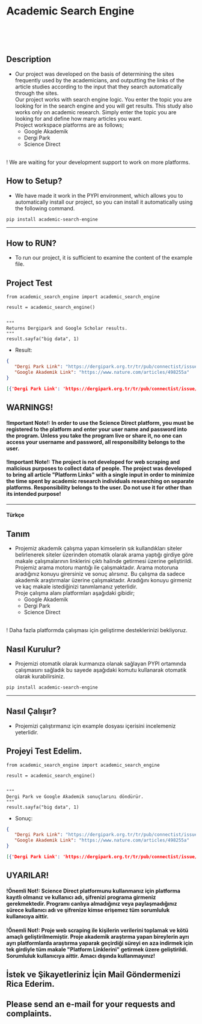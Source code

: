 # Academic Search Engine
<br>


<br>


<br>

## Description
* Our project was developed on the basis of determining the sites frequently used by the academicians, and outputting the links of the article studies according to the input that they search automatically through the sites. <br>
Our project works with search engine logic. You enter the topic you are looking for in the search engine and you will get results. This study also works only on academic research. Simply enter the topic you are looking for and define how many articles you want. <br>
Project workspace platforms are as follows; <br>
  * Google Akademik
  * Dergi Park 
  * Science Direct
 <br>
! We are waiting for your development support to work on more platforms. <br>

## How to Setup?
* We have made it work in the PYPI environment, which allows you to automatically install our project, so you can install it automatically using the following command.
```shell
pip install academic-search-engine
```
---
## How to RUN?
* To run our project, it is sufficient to examine the content of the example file.

## Project Test
```
from academic_search_engine import academic_search_engine

result = academic_search_engine()


"""
Returns Dergipark and Google Scholar results.
"""
result.sayfa("big data", 1)
```

* Result:
```json
{
   "Dergi Park Link": "https://dergipark.org.tr/tr/pub/connectist/issue/56249/775841",
   "Google Akademik Link": "https://www.nature.com/articles/498255a"
}
```

```json
[{'Dergi Park Link': 'https://dergipark.org.tr/tr/pub/connectist/issue/56249/775841', 'Google Akademik Link': 'https://www.nature.com/articles/498255a'}, {'Dergi Park Link': 'https://dergipark.org.tr/tr/pub/iktisad/issue/72676/1144242', 'Google Akademik Link': 'http://dbjournal.ro/archive/10/10.pdf'}, {'Dergi Park Link': 'https://dergipark.org.tr/tr/pub/ajit-e/issue/54422/740748', 'Google Akademik Link': 'https://iacis.org/iis/2015/2_iis_2015_81-90.pdf'}, {'Dergi Park Link': 'https://dergipark.org.tr/tr/pub/jes/issue/64868/878318', 'Google Akademik Link': 'https://citeseerx.ist.psu.edu/document?repid=rep1&amp;type=pdf&amp;doi=2d562bb0dbb0c5b757be86995f5497e760c769b8'}, {'Dergi Park Link': 'https://dergipark.org.tr/tr/pub/iuchkd/issue/57846/813328', 'Google Akademik Link': 'https://rss.onlinelibrary.wiley.com/doi/pdf/10.1111/j.1740-9713.2014.00778.x'}, {'Dergi Park Link': 'https://dergipark.org.tr/tr/pub/ibad/issue/58423/827546', 'Google Akademik Link': 'https://ieeexplore.ieee.org/iel5/4236/6188571/06188576.pdf'}, {'Dergi Park Link': 'https://dergipark.org.tr/tr/pub/ejosat/issue/59648/822219', 'Google Akademik Link': 'https://books.google.com/books?hl=tr&amp;lr=&amp;id=p7d1BwAAQBAJ&amp;oi=fnd&amp;pg=PR8&amp;dq=big+data&amp;ots=72g6pMcWLr&amp;sig=M819r5jeynPW-zFaj-Mv-JbdGRg'}, {'Dergi Park Link': 'https://dergipark.org.tr/tr/pub/talid/issue/70969/1115782', 'Google Akademik Link': 'http://www.scielo.org.co/scielo.php?script=sci_arttext&amp;pid=S0121-11292015000100006'}, {'Dergi Park Link': 'https://dergipark.org.tr/tr/pub/trta/issue/60117/819385', 'Google Akademik Link': 'https://www.ias.ac.in/public/Volumes/reso/021/08/0695-0716.pdf'}, {'Dergi Park Link': 'https://dergipark.org.tr/tr/pub/dusuncevetoplum/issue/63163/915151', 'Google Akademik Link': 'https://ieeexplore.ieee.org/iel7/38/6562702/06562707.pdf'}]
```

## WARNINGS!

#### !Important Note!: In order to use the Science Direct platform, you must be registered to the platform and enter your user name and password into the program. Unless you take the program live or share it, no one can access your username and password, all responsibility belongs to the user.

#### !Important Note!: The project is not developed for web scraping and malicious purposes to collect data of people. The project was developed to bring all article "Platform Links" with a single input in order to minimize the time spent by academic research individuals researching on separate platforms. Responsibility belongs to the user. Do not use it for other than its intended purpose!

**************************************************************
#### Türkçe 

## Tanım
* Projemiz akademik çalışma yapan kimselerin sık kullandıkları siteler belirlenerek siteler üzerinden otomatik olarak arama yaptığı girdiye göre makale çalışmalarının linklerini çıktı halinde getirmesi üzerine geliştirildi. <br>
Projemiz arama motoru mantığı ile çalışmaktadır. Arama motoruna aradığınız konuyu girersiniz ve sonuç alırsınız. Bu çalışma da sadece akademik araştırmalar üzerine çalışmaktadır. Aradığını konuyu girmeniz ve kaç makale istediğinizi tanımlamanız yeterlidir. <br>
Proje çalışma alanı platformları aşağıdaki gibidir; <br>
  * Google Akademik
  * Dergi Park 
  * Science Direct
 <br>
! Daha fazla platformda çalışması için geliştirme desteklerinizi bekliyoruz. <br>

## Nasıl Kurulur?
* Projemizi otomatik olarak kurmanıza olanak sağlayan PYPI ortamında çalışmasını sağladık bu sayede aşağıdaki komutu kullanarak otomatik olarak kurabilirsiniz.
```shell
pip install academic-search-engine
```
---
## Nasıl Çalışır?
* Projemizi çalıştırmanız için example dosyası içerisini incelemeniz yeterlidir.

## Projeyi Test Edelim.
```
from academic_search_engine import academic_search_engine

result = academic_search_engine()


"""
Dergi Park ve Google Akademik sonuçlarını döndürür.
"""
result.sayfa("big data", 1)
```

* Sonuç:
```json
{
   "Dergi Park Link": "https://dergipark.org.tr/tr/pub/connectist/issue/56249/775841",
   "Google Akademik Link": "https://www.nature.com/articles/498255a"
}
```

```json
[{'Dergi Park Link': 'https://dergipark.org.tr/tr/pub/connectist/issue/56249/775841', 'Google Akademik Link': 'https://www.nature.com/articles/498255a'}, {'Dergi Park Link': 'https://dergipark.org.tr/tr/pub/iktisad/issue/72676/1144242', 'Google Akademik Link': 'http://dbjournal.ro/archive/10/10.pdf'}, {'Dergi Park Link': 'https://dergipark.org.tr/tr/pub/ajit-e/issue/54422/740748', 'Google Akademik Link': 'https://iacis.org/iis/2015/2_iis_2015_81-90.pdf'}, {'Dergi Park Link': 'https://dergipark.org.tr/tr/pub/jes/issue/64868/878318', 'Google Akademik Link': 'https://citeseerx.ist.psu.edu/document?repid=rep1&amp;type=pdf&amp;doi=2d562bb0dbb0c5b757be86995f5497e760c769b8'}, {'Dergi Park Link': 'https://dergipark.org.tr/tr/pub/iuchkd/issue/57846/813328', 'Google Akademik Link': 'https://rss.onlinelibrary.wiley.com/doi/pdf/10.1111/j.1740-9713.2014.00778.x'}, {'Dergi Park Link': 'https://dergipark.org.tr/tr/pub/ibad/issue/58423/827546', 'Google Akademik Link': 'https://ieeexplore.ieee.org/iel5/4236/6188571/06188576.pdf'}, {'Dergi Park Link': 'https://dergipark.org.tr/tr/pub/ejosat/issue/59648/822219', 'Google Akademik Link': 'https://books.google.com/books?hl=tr&amp;lr=&amp;id=p7d1BwAAQBAJ&amp;oi=fnd&amp;pg=PR8&amp;dq=big+data&amp;ots=72g6pMcWLr&amp;sig=M819r5jeynPW-zFaj-Mv-JbdGRg'}, {'Dergi Park Link': 'https://dergipark.org.tr/tr/pub/talid/issue/70969/1115782', 'Google Akademik Link': 'http://www.scielo.org.co/scielo.php?script=sci_arttext&amp;pid=S0121-11292015000100006'}, {'Dergi Park Link': 'https://dergipark.org.tr/tr/pub/trta/issue/60117/819385', 'Google Akademik Link': 'https://www.ias.ac.in/public/Volumes/reso/021/08/0695-0716.pdf'}, {'Dergi Park Link': 'https://dergipark.org.tr/tr/pub/dusuncevetoplum/issue/63163/915151', 'Google Akademik Link': 'https://ieeexplore.ieee.org/iel7/38/6562702/06562707.pdf'}]
```

## UYARILAR!

#### !Önemli Not!: Science Direct platformunu kullanmanız için platforma kayıtlı olmanız ve kullanıcı adı, şifrenizi programa girmeniz gerekmektedir. Programı canlıya almadığınız veya paylaşmadığınız sürece kullanıcı adı ve şifrenize kimse erişemez tüm sorumluluk kullanıcıya aittir.

#### !Önemli Not!: Proje web scraping ile kişilerin verilerini toplamak ve kötü amaçlı geliştirilmemiştir. Proje akademik araştırma yapan bireylerin ayrı ayrı platformlarda araştırma yaparak geçirdiği süreyi en aza indirmek için tek girdiyle tüm makale "Platform Linklerini" getirmek üzere geliştirildi. Sorumluluk kullanıcıya aittir. Amacı dışında kullanmayınız!

## İstek ve Şikayetleriniz İçin Mail Göndermenizi Rica Ederim.

## Please send an e-mail for your requests and complaints.